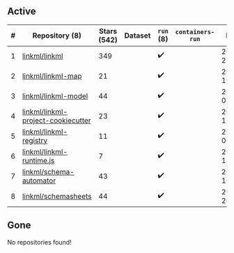 ## Active
| # | Repository (8) | Stars (542) | Dataset | `run` (8) | `containers-run` | Last Modified |
| --- | --- | --- | --- | --- | --- | --- |
| 1 | [linkml/linkml](https://github.com/linkml/linkml) | 349 |  | :heavy_check_mark: |  | 2025-03-07 23:33:51+00:00 |
| 2 | [linkml/linkml-map](https://github.com/linkml/linkml-map) | 21 |  | :heavy_check_mark: |  | 2025-02-06 16:31:57+00:00 |
| 3 | [linkml/linkml-model](https://github.com/linkml/linkml-model) | 44 |  | :heavy_check_mark: |  | 2025-02-13 02:44:37+00:00 |
| 4 | [linkml/linkml-project-cookiecutter](https://github.com/linkml/linkml-project-cookiecutter) | 23 |  | :heavy_check_mark: |  | 2025-02-13 13:26:22+00:00 |
| 5 | [linkml/linkml-registry](https://github.com/linkml/linkml-registry) | 11 |  | :heavy_check_mark: |  | 2024-02-27 00:23:18+00:00 |
| 6 | [linkml/linkml-runtime.js](https://github.com/linkml/linkml-runtime.js) | 7 |  | :heavy_check_mark: |  | 2023-06-12 18:56:08+00:00 |
| 7 | [linkml/schema-automator](https://github.com/linkml/schema-automator) | 43 |  | :heavy_check_mark: |  | 2025-01-15 16:46:42+00:00 |
| 8 | [linkml/schemasheets](https://github.com/linkml/schemasheets) | 44 |  | :heavy_check_mark: |  | 2024-09-05 20:24:53+00:00 |

## Gone
No repositories found!
